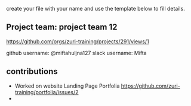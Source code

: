 create your file with your name and use the template below to fill details.

## Project team: project team 12 
https://github.com/orgs/zuri-training/projects/291/views/1

github username: @miftahuljna127
slack username: Mifta

## contributions
* Worked on website Landing Page Portfolia https://github.com/zuri-training/portfolia/issues/2
* 
